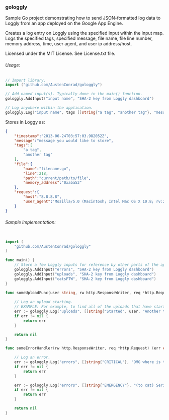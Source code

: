 ### gologgly
Sample Go project demonstrating how to send JSON-formatted log data to Loggly from an app deployed on the Google App Engine.

Creates a log entry on Loggly using the specified input within the input map. Logs the specified tags, specified message, file name, file line number, memory address, time, user agent, and user ip address/host.

Licensed under the MIT License. See License.txt file.


###### Usage:
```go
// Import library.
import ("github.com/AustenConrad/gologgly")

// Add named input(s). Typically done in the main() function.
gologgly.AddInput("input name", "SHA-2 key from Loggly dashboard")

// Log anywhere within the application.
gologgly.Log("input name", tags []string{"a tag", "another tag"}, "message you would like to store", rw, req)
```
Stores in Loggy as:
```json
{
	"timestamp":"2013-06-24T03:57:03.982052Z",
	"message":"message you would like to store",
	"tags":[
		"a tag",
		"another tag"
	],
	"file":{
		"name":"filename.go",
		"line":218,
		"path":"current/path/to/file",
		"memory_address":"0xaba53"
	},
	"request":{
		"host":"8.8.8.8",
		"user_agent":"Mozilla/5.0 (Macintosh; Intel Mac OS X 10.8; rv:21.0) Gecko/20100101 Firefox/21.0"
	}
} 
```

###### Sample Implementation:
```go

import (
	"github.com/AustenConrad/gologgly"
)

func main() {
	// Store a few Loggly inputs for reference by other parts of the application.
	gologgly.AddInput("errors", "SHA-2 key from Loggly dashboard")
	gologgly.AddInput("uploads", "SHA-2 key from Loggly dashboard")
	gologgly.AddInput("catsFTW", "SHA-2 key from Loggly dashboard")
}

func someUploadFunc(user string, rw http.ResponseWriter, req *http.Request) (err error) {
	
	// Log an upload starting.
	// EXAMPLE: For example, to find all of the uploads that have started using the Loggly console: 'search json.tags:started'
	err := gologgly.Log("uploads", []string{"Started", user, "Another tag"}, "{'some':'json', 'more': 'json stuff'}", rw, req)
	if err != nil {
		return err
	}

	return nil
}

func someErrorHandler(rw http.ResponseWriter, req *http.Request) (err error) {

	// Log an error.
	err := gologgly.Log("errors", []string{"CRITICAL"}, "OMG where is the cat!?!", rw, req)
	if err != nil {
		return err
	}

	err := gologgly.Log("errors", []string{"EMERGENCY"}, "(to cat) Seriously, *how* did you get up here?", rw, req)
	if err != nil {
		return err
	}

	return nil
}

```
